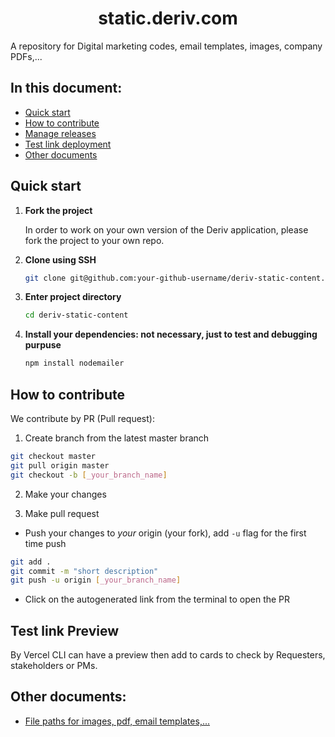 <h1 align="center"> static.deriv.com </h1>

A repository for Digital marketing codes, email templates, images, company PDFs,...

## In this document:
-   [Quick start](#quick-start)
-   [How to contribute](#how-to-contribute)
-   [Manage releases](#manage-releases)
-   [Test link deployment](#test-link-deployment)
-   [Other documents](#other-docs)

## Quick start
1.  **Fork the project**

    In order to work on your own version of the Deriv application, please fork the project to your own repo.

2.  **Clone using SSH**

    ```sh
    git clone git@github.com:your-github-username/deriv-static-content.git
    ```

3.  **Enter project directory**

    ```sh
    cd deriv-static-content
    ```

4.  **Install your dependencies: not necessary, just to test and debugging purpuse**

    ```sh
    npm install nodemailer
    ```

## How to contribute
We contribute by PR (Pull request):

1. Create branch from the latest master branch
```sh
git checkout master
git pull origin master
git checkout -b [_your_branch_name]
```

2. Make your changes

3. Make pull request

-   Push your changes to *your* origin (your fork), add `-u` flag for the first time push

```sh
git add . 
git commit -m "short description"  
git push -u origin [_your_branch_name]
```

-   Click on the autogenerated link from the terminal to open the PR

## Test link Preview
By Vercel CLI can have a preview then add to cards to check by Requesters, stakeholders or PMs.

## Other documents:
-   [File paths for images, pdf, email templates,...](https://github.com/binary-com/deriv-static-content/blob/master/doc/file-structure.md)

